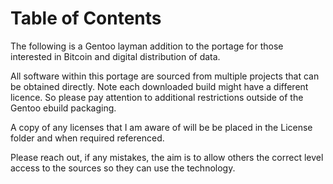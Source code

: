 
# Table of Contents



The following is a Gentoo layman addition to the portage for those interested in Bitcoin and digital distribution of data.

All software within this portage are sourced from multiple projects that can be obtained directly.  Note each downloaded build might 
have a different licence.  So please pay attention to additional restrictions outside of the Gentoo ebuild packaging.

A copy of any licenses that I am aware of will be be placed in the License folder and when required referenced.

Please reach out, if any mistakes, the aim is to allow others the correct level access to the sources so they can use the technology.

